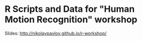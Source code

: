 # R Scripts and Data for "Human Motion Recognition" workshop
Slides: http://nikolaypavlov.github.io/r-workshop/
